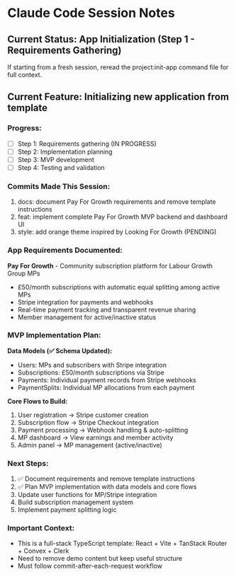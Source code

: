 # Claude Code Session Notes

## Current Status: App Initialization (Step 1 - Requirements Gathering)

If starting from a fresh session, reread the project:init-app command file for full context.

## Current Feature: Initializing new application from template

### Progress:
- [ ] Step 1: Requirements gathering (IN PROGRESS)
- [ ] Step 2: Implementation planning  
- [ ] Step 3: MVP development
- [ ] Step 4: Testing and validation

### Commits Made This Session:
1. docs: document Pay For Growth requirements and remove template instructions
2. feat: implement complete Pay For Growth MVP backend and dashboard UI
3. style: add orange theme inspired by Looking For Growth (PENDING)

### App Requirements Documented:
**Pay For Growth** - Community subscription platform for Labour Growth Group MPs
- £50/month subscriptions with automatic equal splitting among active MPs
- Stripe integration for payments and webhooks
- Real-time payment tracking and transparent revenue sharing
- Member management for active/inactive status

### MVP Implementation Plan:

**Data Models (✅ Schema Updated):**
- Users: MPs and subscribers with Stripe integration
- Subscriptions: £50/month subscriptions via Stripe  
- Payments: Individual payment records from Stripe webhooks
- PaymentSplits: Individual MP allocations from each payment

**Core Flows to Build:**
1. User registration → Stripe customer creation
2. Subscription flow → Stripe Checkout integration  
3. Payment processing → Webhook handling & auto-splitting
4. MP dashboard → View earnings and member activity
5. Admin panel → MP management (active/inactive)

### Next Steps:
1. ✅ Document requirements and remove template instructions  
2. ✅ Plan MVP implementation with data models and core flows
3. Update user functions for MP/Stripe integration
4. Build subscription management system
5. Implement payment splitting logic

### Important Context:
- This is a full-stack TypeScript template: React + Vite + TanStack Router + Convex + Clerk
- Need to remove demo content but keep useful structure
- Must follow commit-after-each-request workflow